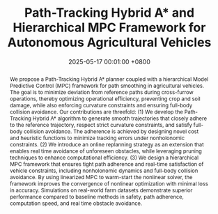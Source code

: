 ---
title:          "Path-Tracking Hybrid A* and Hierarchical MPC Framework for Autonomous Agricultural Vehicles"
date:           2025-05-17 00:01:00 +0800
year_label:     Preprint
selected:       false
pub:            "arxiv"
pub_date:       "2024"
abstract: >-
  We propose a Path-Tracking Hybrid A* planner
  coupled with a hierarchical Model Predictive Control (MPC)
  framework for path smoothing in agricultural vehicles. The goal
  is to minimize deviation from reference paths during cross-furrow
  operations, thereby optimizing operational efficiency, preventing
  crop and soil damage, while also enforcing curvature constraints
  and ensuring full-body collision avoidance. Our contributions
  are threefold: (1) We develop the Path-Tracking Hybrid A*
  algorithm to generate smooth trajectories that closely adhere to
  the reference trajectory, respect strict curvature constraints, and
  satisfy full-body collision avoidance. The adherence is achieved by
  designing novel cost and heuristic functions to minimize tracking
  errors under nonholonomic constraints. (2) We introduce an
  online replanning strategy as an extension that enables real
  time avoidance of unforeseen obstacles, while leveraging pruning
  techniques to enhance computational efficiency. (3) We design
  a hierarchical MPC framework that ensures tight path adherence and real-time satisfaction of vehicle constraints, including
  nonholonomic dynamics and full-body collision avoidance. By
  using linearized MPC to warm-start the nonlinear solver, the
  framework improves the convergence of nonlinear optimization
  with minimal loss in accuracy. Simulations on real-world farm
  datasets demonstrate superior performance compared to baseline
  methods in safety, path adherence, computation speed, and real
  time obstacle avoidance.

covers:
  - src: /assets/images/covers/cover3.jpg
  - src: /assets/images/covers/cover4.jpg
authors:
  - Mingke Lu
  - Han Gao
  - Haijie Dai
  - Qianli Lei
  - Chang Liu
links:
  Paper: https://arxiv.org/abs/2411.14086
---